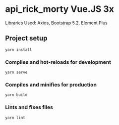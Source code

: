 # api_rick_morty Vue.JS 3x

Libraries Used:
Axios, Bootstrap 5.2, Element Plus

## Project setup
```
yarn install
```

### Compiles and hot-reloads for development
```
yarn serve
```

### Compiles and minifies for production
```
yarn build
```

### Lints and fixes files
```
yarn lint
```
